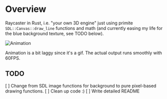 # Overview

Raycaster in Rust, i.e. "your own 3D engine" just using primite `SDL::Canvas::draw_line` functions and math (and currently easing my life for the blue background texture, see TODO below).

![Animation](animation.gif)

Animation is a bit laggy since it's a gif. The actual output runs smoothly with 60FPS.

## TODO

[ ] Change from SDL image functions for background to pure pixel-based drawing functions.
[ ] Clean up code :)
[ ] Write detailed README